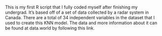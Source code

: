 This is my first R script that I fully coded myself after finishing my undergrad. It’s based off of a set of data collected by a radar system in Canada. There are a total of 34 independent variables in the dataset that I used to create this KNN model. The data and more information about it can be found at data.world by following this link.
